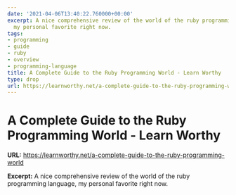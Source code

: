 ```yaml
---
date: '2021-04-06T13:40:22.760000+00:00'
excerpt: A nice comprehensive review of the world of the ruby programming language,
  my personal favorite right now.
tags:
- programming
- guide
- ruby
- overview
- programming-language
title: A Complete Guide to the Ruby Programming World - Learn Worthy
type: drop
url: https://learnworthy.net/a-complete-guide-to-the-ruby-programming-world
---
```


# A Complete Guide to the Ruby Programming World - Learn Worthy

**URL:** https://learnworthy.net/a-complete-guide-to-the-ruby-programming-world

**Excerpt:** A nice comprehensive review of the world of the ruby programming language, my personal favorite right now.
